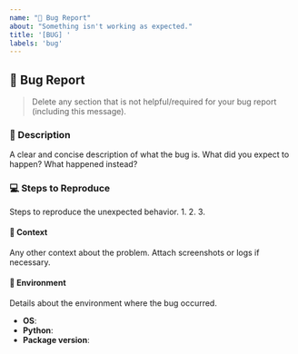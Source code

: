 ```yaml
---
name: "🐛 Bug Report"
about: "Something isn't working as expected."
title: '[BUG] '
labels: 'bug'
---
```


## 🐛 Bug Report
> Delete any section that is not helpful/required for your bug report (including this message).

### 💬 Description
A clear and concise description of what the bug is. What did you expect to happen? What happened instead?

### 💻 Steps to Reproduce
Steps to reproduce the unexpected behavior.
1. 
2.
3.

#### 📄 Context
Any other context about the problem. Attach screenshots or logs if necessary.

#### 🐋 Environment
Details about the environment where the bug occurred.
- **OS**: 
- **Python**:
- **Package version**: